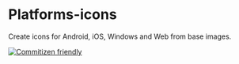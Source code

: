 # Platforms-icons
Create icons for Android, iOS, Windows and Web from base images.

[![Commitizen friendly](https://img.shields.io/badge/commitizen-friendly-brightgreen.svg)](http://commitizen.github.io/cz-cli/)